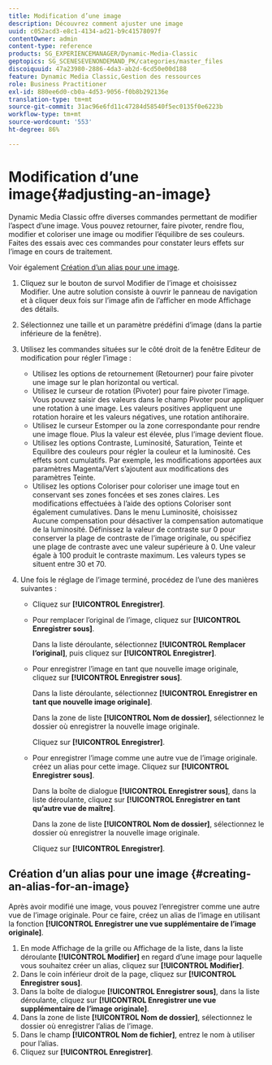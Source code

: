 ```yaml
---
title: Modification d’une image
description: Découvrez comment ajuster une image
uuid: c052acd3-e8c1-4134-ad21-b9c41578097f
contentOwner: admin
content-type: reference
products: SG_EXPERIENCEMANAGER/Dynamic-Media-Classic
geptopics: SG_SCENESEVENONDEMAND_PK/categories/master_files
discoiquuid: 47a23980-2886-4da3-ab2d-6cd50e00d188
feature: Dynamic Media Classic,Gestion des ressources
role: Business Practitioner
exl-id: 880ee6d0-cb0a-4d53-9056-f0b8b292136e
translation-type: tm+mt
source-git-commit: 31ac96e6fd11c47284d58540f5ec0135f0e6223b
workflow-type: tm+mt
source-wordcount: '553'
ht-degree: 86%

---
```


# Modification d’une image{#adjusting-an-image}

Dynamic Media Classic offre diverses commandes permettant de modifier l’aspect d’une image. Vous pouvez retourner, faire pivoter, rendre flou, modifier et coloriser une image ou modifier l’équilibre de ses couleurs. Faites des essais avec ces commandes pour constater leurs effets sur l’image en cours de traitement.

Voir également [Création d’un alias pour une image](adjusting-image.md#creating_an_alias_for_an_image).

1. Cliquez sur le bouton de survol Modifier de l’image et choisissez Modifier. Une autre solution consiste à ouvrir le panneau de navigation et à cliquer deux fois sur l’image afin de l’afficher en mode Affichage des détails.
1. Sélectionnez une taille et un paramètre prédéfini d’image (dans la partie inférieure de la fenêtre).
1. Utilisez les commandes situées sur le côté droit de la fenêtre Editeur de modification pour régler l’image :

   * Utilisez les options de retournement (Retourner) pour faire pivoter une image sur le plan horizontal ou vertical. 
   * Utilisez le curseur de rotation (Pivoter) pour faire pivoter l’image. Vous pouvez saisir des valeurs dans le champ Pivoter pour appliquer une rotation à une image. Les valeurs positives appliquent une rotation horaire et les valeurs négatives, une rotation antihoraire.
   * Utilisez le curseur Estomper ou la zone correspondante pour rendre une image floue. Plus la valeur est élevée, plus l’image devient floue.
   * Utilisez les options Contraste, Luminosité, Saturation, Teinte et Equilibre des couleurs pour régler la couleur et la luminosité. Ces effets sont cumulatifs. Par exemple, les modifications apportées aux paramètres Magenta/Vert s’ajoutent aux modifications des paramètres Teinte.
   * Utilisez les options Coloriser pour coloriser une image tout en conservant ses zones foncées et ses zones claires. Les modifications effectuées à l’aide des options Coloriser sont également cumulatives. Dans le menu Luminosité, choisissez Aucune compensation pour désactiver la compensation automatique de la luminosité. Définissez la valeur de contraste sur 0 pour conserver la plage de contraste de l’image originale, ou spécifiez une plage de contraste avec une valeur supérieure à 0. Une valeur égale à 100 produit le contraste maximum. Les valeurs types se situent entre 30 et 70.

1. Une fois le réglage de l’image terminé, procédez de l’une des manières suivantes :

   * Cliquez sur **[!UICONTROL Enregistrer]**.
   * Pour remplacer l’original de l’image, cliquez sur **[!UICONTROL Enregistrer sous]**.

      Dans la liste déroulante, sélectionnez **[!UICONTROL Remplacer l’original]**, puis cliquez sur **[!UICONTROL Enregistrer]**.

   * Pour enregistrer l’image en tant que nouvelle image originale, cliquez sur **[!UICONTROL Enregistrer sous]**.

      Dans la liste déroulante, sélectionnez **[!UICONTROL Enregistrer en tant que nouvelle image originale]**.

      Dans la zone de liste **[!UICONTROL Nom de dossier]**, sélectionnez le dossier où enregistrer la nouvelle image originale.

      Cliquez sur **[!UICONTROL Enregistrer]**.

   * Pour enregistrer l’image comme une autre vue de l’image originale. créez un alias pour cette image. Cliquez sur **[!UICONTROL Enregistrer sous]**.

      Dans la boîte de dialogue **[!UICONTROL Enregistrer sous]**, dans la liste déroulante, cliquez sur **[!UICONTROL Enregistrer en tant qu’autre vue de maître]**.

      Dans la zone de liste **[!UICONTROL Nom de dossier]**, sélectionnez le dossier où enregistrer la nouvelle image originale.

      Cliquez sur **[!UICONTROL Enregistrer]**.

## Création d’un alias pour une image  {#creating-an-alias-for-an-image}

Après avoir modifié une image, vous pouvez l’enregistrer comme une autre vue de l’image originale. Pour ce faire, créez un alias de l’image en utilisant la fonction **[!UICONTROL Enregistrer une vue supplémentaire de l’image originale]**.

1. En mode Affichage de la grille ou Affichage de la liste, dans la liste déroulante **[!UICONTROL Modifier]** en regard d’une image pour laquelle vous souhaitez créer un alias, cliquez sur **[!UICONTROL Modifier]**.
1. Dans le coin inférieur droit de la page, cliquez sur **[!UICONTROL Enregistrer sous]**.
1. Dans la boîte de dialogue **[!UICONTROL Enregistrer sous]**, dans la liste déroulante, cliquez sur **[!UICONTROL Enregistrer une vue supplémentaire de l’image originale]**.
1. Dans la zone de liste **[!UICONTROL Nom de dossier]**, sélectionnez le dossier où enregistrer l’alias de l’image.
1. Dans le champ **[!UICONTROL Nom de fichier]**, entrez le nom à utiliser pour l’alias.
1. Cliquez sur **[!UICONTROL Enregistrer]**.
